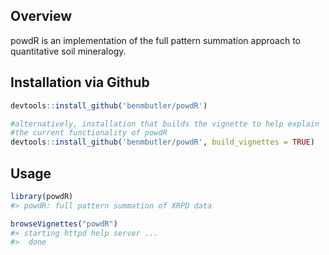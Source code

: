 
<!-- README.md is generated from README.Rmd. Please edit that file -->
Overview
--------

powdR is an implementation of the full pattern summation approach to quantitative soil mineralogy.

Installation via Github
-----------------------

``` r
devtools::install_github('benmbutler/powdR')

#alternatively, installation that builds the vignette to help explain
#the current functionality of powdR
devtools::install_github('benmbutler/powdR', build_vignettes = TRUE)
```

Usage
-----

``` r
library(powdR)
#> powdR: full pattern summation of XRPD data

browseVignettes("powdR")
#> starting httpd help server ...
#>  done
```
